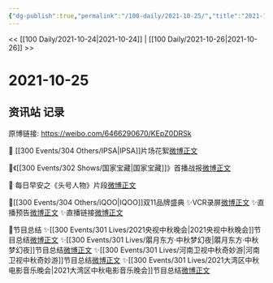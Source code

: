 ```yaml
---
{"dg-publish":true,"permalink":"/100-daily/2021-10-25/","title":"2021-10-25"}
---
```



<< [[100 Daily/2021-10-24\|2021-10-24]] | [[100 Daily/2021-10-26\|2021-10-26]] >>

# 2021-10-25

## 资讯站 记录

原博链接: https://weibo.com/6466290670/KEpZ0DRSk

💫 [[300 Events/304 Others/IPSA\|IPSA]]片场花絮[微博正文](https://m.weibo.cn/6466290670/4696197941693776)

💫《[[300 Events/302 Shows/国家宝藏\|国家宝藏]]》首播战报[微博正文](https://m.weibo.cn/6466290670/4696182359855134)

🌄 每日早安之《头号人物》片段[微博正文](https://m.weibo.cn/6466290670/4696096754369244)

💫[[300 Events/304 Others/iQOO\|IQOO]]双11品牌盛典
✨VCR录屏[微博正文](https://m.weibo.cn/6466290670/4696284457862842)
✨直播预告[微博正文](https://m.weibo.cn/6466290670/4696163406580845)
✨直播链接[微博正文](https://m.weibo.cn/6466290670/4696168564789854)

💫节目总结
✨[[300 Events/301 Lives/2021央视中秋晚会\|2021央视中秋晚会]]节目总结[微博正文](https://m.weibo.cn/6466290670/4696176614442821)
✨[[300 Events/301 Lives/朤月东方·中秋梦幻夜\|朤月东方·中秋梦幻夜]]节目总结[微博正文](https://m.weibo.cn/6466290670/4696176659794403)
✨[[300 Events/301 Lives/河南卫视中秋奇妙游\|河南卫视中秋奇妙游]]节目总结[微博正文](https://m.weibo.cn/6466290670/4696176672899979)
✨[[300 Events/301 Lives/2021大湾区中秋电影音乐晚会\|2021大湾区中秋电影音乐晚会]]节目总结[微博正文](https://m.weibo.cn/6466290670/4696176702786056)
